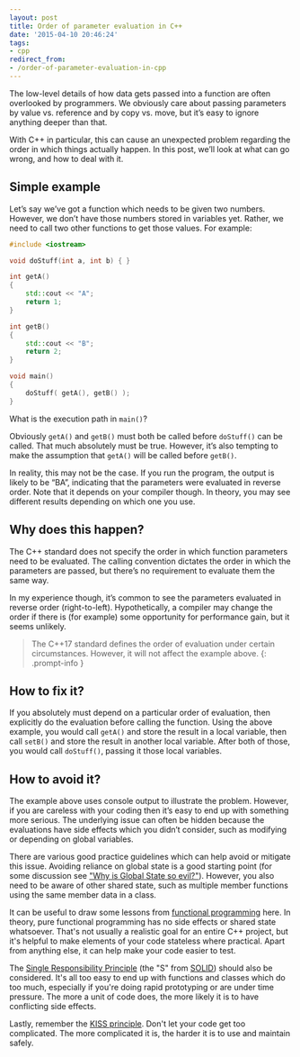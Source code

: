 ```yaml
---
layout: post
title: Order of parameter evaluation in C++
date: '2015-04-10 20:46:24'
tags:
- cpp
redirect_from:
- /order-of-parameter-evaluation-in-cpp
---
```


The low-level details of how data gets passed into a function are often overlooked by programmers. We obviously care about passing parameters by value vs. reference and by copy vs. move, but it’s easy to ignore anything deeper than that.

With C++ in particular, this can cause an unexpected problem regarding the order in which things actually happen. In this post, we’ll look at what can go wrong, and how to deal with it.

## Simple example

Let’s say we’ve got a function which needs to be given two numbers. However, we don’t have those numbers stored in variables yet. Rather, we need to call two other functions to get those values. For example:

```cpp
#include <iostream>

void doStuff(int a, int b) { }

int getA()
{
    std::cout << "A";
    return 1;
}

int getB()
{
    std::cout << "B";
    return 2;
}

void main()
{
    doStuff( getA(), getB() );
}
```

What is the execution path in `main()`?

Obviously `getA()` and `getB()` must both be called before `doStuff()` can be called. That much absolutely must be true. However, it’s also tempting to make the assumption that `getA()` will be called before `getB()`.

In reality, this may not be the case. If you run the program, the output is likely to be “BA”, indicating that the parameters were evaluated in reverse order. Note that it depends on your compiler though. In theory, you may see different results depending on which one you use.

## Why does this happen?

The C++ standard does not specify the order in which function parameters need to be evaluated. The calling convention dictates the order in which the parameters are passed, but there’s no requirement to evaluate them the same way.

In my experience though, it’s common to see the parameters evaluated in reverse order (right-to-left). Hypothetically, a compiler may change the order if there is (for example) some opportunity for performance gain, but it seems unlikely.

> The C++17 standard defines the order of evaluation under certain circumstances. However, it will not affect the example above.
{: .prompt-info }

## How to fix it?

If you absolutely must depend on a particular order of evaluation, then explicitly do the evaluation before calling the function. Using the above example, you would call `getA()` and store the result in a local variable, then call `setB()` and store the result in another local variable. After both of those, you would call `doStuff()`, passing it those local variables.

## How to avoid it?

The example above uses console output to illustrate the problem. However, if you are careless with your coding then it’s easy to end up with something more serious. The underlying issue can often be hidden because the evaluations have side effects which you didn’t consider, such as modifying or depending on global variables.

There are various good practice guidelines which can help avoid or mitigate this issue. Avoiding reliance on global state is a good starting point (for some discussion see ["Why is Global State so evil?"](https://softwareengineering.stackexchange.com/questions/148108/why-is-global-state-so-evil)). However, you also need to be aware of other shared state, such as multiple member functions using the same member data in a class.

It can be useful to draw some lessons from [functional programming](https://medium.com/javascript-scene/master-the-javascript-interview-what-is-functional-programming-7f218c68b3a0) here. In theory, pure functional programming has no side effects or shared state whatsoever. That's not usually a realistic goal for an entire C++ project, but it's helpful to make elements of your code stateless where practical. Apart from anything else, it can help make your code easier to test.

The [Single Responsibility Principle](https://blog.cleancoder.com/uncle-bob/2014/05/08/SingleReponsibilityPrinciple.html) (the "S" from [SOLID](https://en.wikipedia.org/wiki/SOLID)) should also be considered. It's all too easy to end up with functions and classes which do too much, especially if you're doing rapid prototyping or are under time pressure. The more a unit of code does, the more likely it is to have conflicting side effects.

Lastly, remember the [KISS principle](https://simpleprogrammer.com/kiss-one-best-practice-to-rule-them-all/). Don't let your code get too complicated. The more complicated it is, the harder it is to use and maintain safely.
